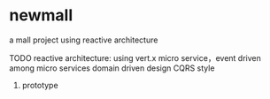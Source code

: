 # newmall
a mall project using reactive architecture 

TODO 
reactive architecture: using vert.x
micro service，event driven among micro services
domain driven design
CQRS style

1. prototype

